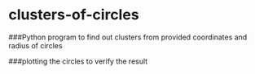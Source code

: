 # clusters-of-circles
###Python program to find out clusters from provided coordinates and radius of circles

###plotting the circles to verify the result
